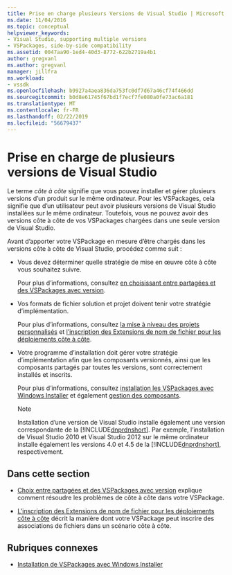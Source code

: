 ```yaml
---
title: Prise en charge plusieurs Versions de Visual Studio | Microsoft Docs
ms.date: 11/04/2016
ms.topic: conceptual
helpviewer_keywords:
- Visual Studio, supporting multiple versions
- VSPackages, side-by-side compatibility
ms.assetid: 0047aa90-1ed4-40d3-8772-622b2719a4b1
author: gregvanl
ms.author: gregvanl
manager: jillfra
ms.workload:
- vssdk
ms.openlocfilehash: b9927a4aea836da753fc0df7d67a46cf74f466dd
ms.sourcegitcommit: b0d8e61745f67bd1f7ecf7fe080a0fe73ac6a181
ms.translationtype: MT
ms.contentlocale: fr-FR
ms.lasthandoff: 02/22/2019
ms.locfileid: "56679437"
---
```

# <a name="supporting-multiple-versions-of-visual-studio"></a>Prise en charge de plusieurs versions de Visual Studio
Le terme *côte à côte* signifie que vous pouvez installer et gérer plusieurs versions d’un produit sur le même ordinateur. Pour les VSPackages, cela signifie que d’un utilisateur peut avoir plusieurs versions de Visual Studio installées sur le même ordinateur. Toutefois, vous ne pouvez avoir des versions côte à côte de vos VSPackages chargées dans une seule version de Visual Studio.

 Avant d’apporter votre VSPackage en mesure d’être chargés dans les versions côte à côte de Visual Studio, procédez comme suit :

- Vous devez déterminer quelle stratégie de mise en œuvre côte à côte vous souhaitez suivre.

   Pour plus d’informations, consultez [en choisissant entre partagées et des VSPackages avec version](../extensibility/choosing-between-shared-and-versioned-vspackages.md).

- Vos formats de fichier solution et projet doivent tenir votre stratégie d’implémentation.

   Pour plus d’informations, consultez [la mise à niveau des projets personnalisés](../extensibility/internals/upgrading-projects.md#upgrading-custom-projects) et [l’inscription des Extensions de nom de fichier pour les déploiements côte à côte](../extensibility/registering-file-name-extensions-for-side-by-side-deployments.md).

- Votre programme d’installation doit gérer votre stratégie d’implémentation afin que les composants versionnés, ainsi que les composants partagés par toutes les versions, sont correctement installés et inscrits.

   Pour plus d’informations, consultez [installation les VSPackages avec Windows Installer](../extensibility/internals/installing-vspackages-with-windows-installer.md) et également [gestion des composants](../extensibility/internals/component-management.md).

  > [!NOTE]
  >  Installation d’une version de Visual Studio installe également une version correspondante de la [!INCLUDE[dnprdnshort](../code-quality/includes/dnprdnshort_md.md)]. Par exemple, l’installation de Visual Studio 2010 et Visual Studio 2012 sur le même ordinateur installe également les versions 4.0 et 4.5 de la [!INCLUDE[dnprdnshort](../code-quality/includes/dnprdnshort_md.md)], respectivement.

## <a name="in-this-section"></a>Dans cette section
- [Choix entre partagées et des VSPackages avec version](../extensibility/choosing-between-shared-and-versioned-vspackages.md) explique comment résoudre les problèmes de côte à côte dans votre VSPackage.

- [L’inscription des Extensions de nom de fichier pour les déploiements côte à côte](../extensibility/registering-file-name-extensions-for-side-by-side-deployments.md) décrit la manière dont votre VSPackage peut inscrire des associations de fichiers dans un scénario côte à côte.

## <a name="related-sections"></a>Rubriques connexes
- [Installation de VSPackages avec Windows Installer](../extensibility/internals/installing-vspackages-with-windows-installer.md)
